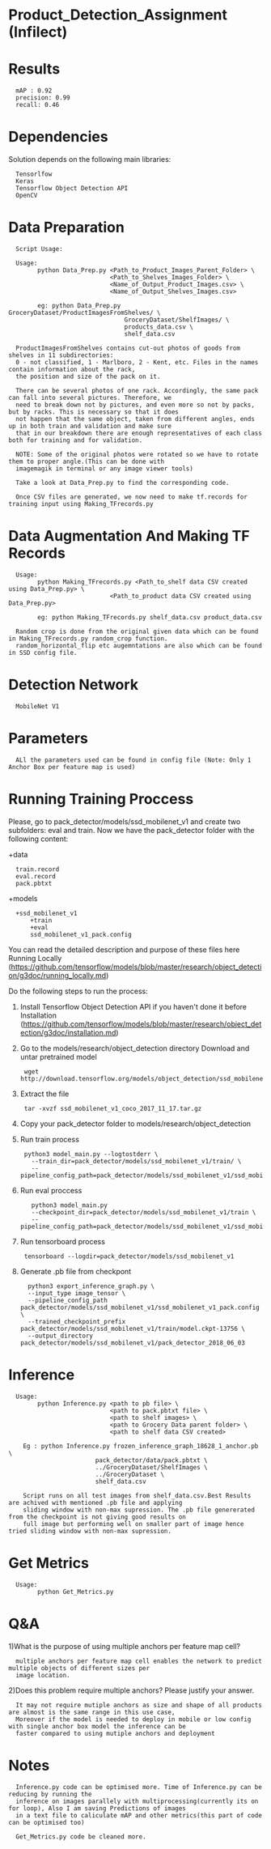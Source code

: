 # Product_Detection_Assignment (Infilect)

# Results
      
      mAP : 0.92
      precision: 0.99
      recall: 0.46

# Dependencies

Solution depends on the following main libraries:

      Tensorlfow
      Keras
      Tensorflow Object Detection API
      OpenCV

# Data Preparation
      
      Script Usage:
      
      Usage:
            python Data_Prep.py <Path_to_Product_Images_Parent_Folder> \
                                <Path_to_Shelves_Images_Folder> \
                                <Name_of_Output_Product_Images.csv> \
                                <Name_of_Output_Shelves_Images.csv>
                                
            eg: python Data_Prep.py GroceryDataset/ProductImagesFromShelves/ \
                                    GroceryDataset/ShelfImages/ \
                                    products_data.csv \
                                    shelf_data.csv

      ProductImagesFromShelves contains cut-out photos of goods from shelves in 11 subdirectories: 
      0 - not classified, 1 - Marlboro, 2 - Kent, etc. Files in the names contain information about the rack, 
      the position and size of the pack on it.
      
      There can be several photos of one rack. Accordingly, the same pack can fall into several pictures. Therefore, we
      need to break down not by pictures, and even more so not by packs, but by racks. This is necessary so that it does
      not happen that the same object, taken from different angles, ends up in both train and validation and make sure
      that in our breakdown there are enough representatives of each class both for training and for validation.
      
      NOTE: Some of the original photos were rotated so we have to rotate them to proper angle.(This can be done with
      imagemagik in terminal or any image viewer tools)
      
      Take a look at Data_Prep.py to find the corresponding code.
      
      Once CSV files are generated, we now need to make tf.records for training input using Making_TFrecords.py
      
# Data Augmentation And Making TF Records

      Usage:
            python Making_TFrecords.py <Path_to_shelf data CSV created using Data_Prep.py> \
                                <Path_to_product data CSV created using Data_Prep.py>
                                
            eg: python Making_TFrecords.py shelf_data.csv product_data.csv
      
      Random crop is done from the original given data which can be found in Making_TFrecords.py random_crop function.
      random_horizontal_flip etc augemntations are also which can be found in SSD config file.
      
# Detection Network
      
      MobileNet V1

# Parameters
      
      ALl the parameters used can be found in config file (Note: Only 1 Anchor Box per feature map is used)
      
# Running Training Proccess

Please, go to pack_detector/models/ssd_mobilenet_v1 and create two subfolders: eval and train. Now we have the pack_detector folder with the following content:

+data

      train.record
      eval.record
      pack.pbtxt
      
+models

      +ssd_mobilenet_v1
          +train
          +eval
          ssd_mobilenet_v1_pack.config
          
You can read the detailed description and purpose of these files here Running Locally (https://github.com/tensorflow/models/blob/master/research/object_detection/g3doc/running_locally.md)

Do the following steps to run the process:

1) Install Tensorflow Object Detection API if you haven't done it before Installation
   (https://github.com/tensorflow/models/blob/master/research/object_detection/g3doc/installation.md)

2) Go to the models/research/object_detection directory Download and untar pretrained model
        
        wget http://download.tensorflow.org/models/object_detection/ssd_mobilenet_v1_coco_2017_11_17.tar.gz
   
3) Extract the file
        
        tar -xvzf ssd_mobilenet_v1_coco_2017_11_17.tar.gz

4) Copy your pack_detector folder to models/research/object_detection

5) Run train process

        python3 model_main.py --logtostderr \
          --train_dir=pack_detector/models/ssd_mobilenet_v1/train/ \
          --pipeline_config_path=pack_detector/models/ssd_mobilenet_v1/ssd_mobilenet_v1_pack.config
          
6) Run eval proccess

          python3 model_main.py
          --checkpoint_dir=pack_detector/models/ssd_mobilenet_v1/train \
          --pipeline_config_path=pack_detector/models/ssd_mobilenet_v1/ssd_mobilenet_v1_pack.config

7) Run tensorboard process

        tensorboard --logdir=pack_detector/models/ssd_mobilenet_v1

8) Generate .pb file from checkpont
         
         python3 export_inference_graph.py \
         --input_type image_tensor \
         --pipeline_config_path pack_detector/models/ssd_mobilenet_v1/ssd_mobilenet_v1_pack.config \
         --trained_checkpoint_prefix pack_detector/models/ssd_mobilenet_v1/train/model.ckpt-13756 \
         --output_directory pack_detector/models/ssd_mobilenet_v1/pack_detector_2018_06_03

# Inference 
      
      Usage:
            python Inference.py <path to pb file> \
                                <path to pack.pbtxt file> \
                                <path to shelf images> \
                                <path to Grocery Data parent folder> \
                                <path to shelf data CSV created>
        
        Eg : python Inference.py frozen_inference_graph_18628_1_anchor.pb \
                            pack_detector/data/pack.pbtxt \
                            ../GroceryDataset/ShelfImages \
                            ../GroceryDataset \
                            shelf_data.csv
                            
        Script runs on all test images from shelf_data.csv.Best Results are achived with mentioned .pb file and applying
        sliding window with non-max supression. The .pb file genererated from the checkpoint is not giving good results on
        full image but performing well on smaller part of image hence tried sliding window with non-max supression.

# Get Metrics 
      Usage:
            python Get_Metrics.py
            
            
# Q&A

1)What is the purpose of using multiple anchors per feature map cell?

      multiple anchors per feature map cell enables the network to predict multiple objects of different sizes per
      image location.
      
2)Does this problem require multiple anchors? Please justify your answer.

      It may not require mutiple anchors as size and shape of all products are almost is the same range in this use case,
      Moreover if the model is needed to deploy in mobile or low config with single anchor box model the inference can be
      faster compared to using mutiple anchors and deployment
      
# Notes

      Inference.py code can be optimised more. Time of Inference.py can be reducing by running the 
      inference on images parallely with multiprocessing(currently its on for loop), Also I am saving Predictions of images
      in a text file to caliculate mAP and other metrics(this part of code can be optimised too) 
      
      Get_Metrics.py code be cleaned more.
      
      
